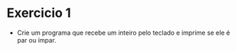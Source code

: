 # Exercicio 1

+ Crie um programa que recebe um inteiro pelo teclado e imprime se ele é par ou ímpar.